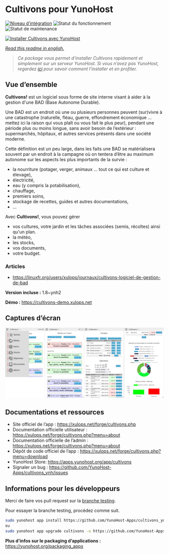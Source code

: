<!--
N.B.: This README was automatically generated by https://github.com/YunoHost/apps/tree/master/tools/README-generator
It shall NOT be edited by hand.
-->

# Cultivons pour YunoHost

[![Niveau d’intégration](https://dash.yunohost.org/integration/cultivons.svg)](https://dash.yunohost.org/appci/app/cultivons) ![Statut du fonctionnement](https://ci-apps.yunohost.org/ci/badges/cultivons.status.svg) ![Statut de maintenance](https://ci-apps.yunohost.org/ci/badges/cultivons.maintain.svg)

[![Installer Cultivons avec YunoHost](https://install-app.yunohost.org/install-with-yunohost.svg)](https://install-app.yunohost.org/?app=cultivons)

*[Read this readme in english.](./README.md)*

> *Ce package vous permet d’installer Cultivons rapidement et simplement sur un serveur YunoHost.
Si vous n’avez pas YunoHost, regardez [ici](https://yunohost.org/#/install) pour savoir comment l’installer et en profiter.*

## Vue d’ensemble

__Cultivons!__ est un logiciel sous forme de site interne visant à aider à la gestion d'une BAD (Base Autonome Durable).

Une BAD est un endroit où une ou plusieurs personnes peuvent (sur)vivre à une catastrophe (naturelle, fléau, guerre, effondrement économique … mettez ici la raison qui vous plaît ou vous fait le plus peur), pendant une période plus ou moins longue, sans avoir besoin de l’extérieur : supermarchés, hôpitaux, et autres services présents dans une société moderne.

Cette définition est un peu large, dans les faits une BAD se matérialisera souvent par un endroit à la campagne où on tentera d’être au maximum autonome sur les aspects les plus importants de la survie :

- la nourriture (potager, verger, animaux … tout ce qui est culture et élevage),
- électricité,
- eau (y compris la potabilisation),
- chauffage,
- premiers soins,
- stockage de recettes, guides et autres documentations,
- ...

Avec __Cultivons!__, vous pouvez gérer 
- vos cultures, votre jardin et les tâches associées (semis, récoltes) ainsi qu'un plan.
- la météo,
- les stocks,
- vos documents,
- votre budget.

### Articles
- https://linuxfr.org/users/xulops/journaux/cultivons-logiciel-de-gestion-de-bad


**Version incluse :** 1.8~ynh2

**Démo :** https://cultivons-demo.xulops.net

## Captures d’écran

![Capture d’écran de Cultivons](./doc/screenshots/cultivonsfull.png)

## Documentations et ressources

* Site officiel de l’app : <https://xulops.net/forge/cultivons.php>
* Documentation officielle utilisateur : <https://xulops.net/forge/cultivons.php?menu=about>
* Documentation officielle de l’admin : <https://xulops.net/forge/cultivons.php?menu=about>
* Dépôt de code officiel de l’app : <https://xulops.net/forge/cultivons.php?menu=download>
* YunoHost Store: <https://apps.yunohost.org/app/cultivons>
* Signaler un bug : <https://github.com/YunoHost-Apps/cultivons_ynh/issues>

## Informations pour les développeurs

Merci de faire vos pull request sur la [branche testing](https://github.com/YunoHost-Apps/cultivons_ynh/tree/testing).

Pour essayer la branche testing, procédez comme suit.

``` bash
sudo yunohost app install https://github.com/YunoHost-Apps/cultivons_ynh/tree/testing --debug
ou
sudo yunohost app upgrade cultivons -u https://github.com/YunoHost-Apps/cultivons_ynh/tree/testing --debug
```

**Plus d’infos sur le packaging d’applications :** <https://yunohost.org/packaging_apps>